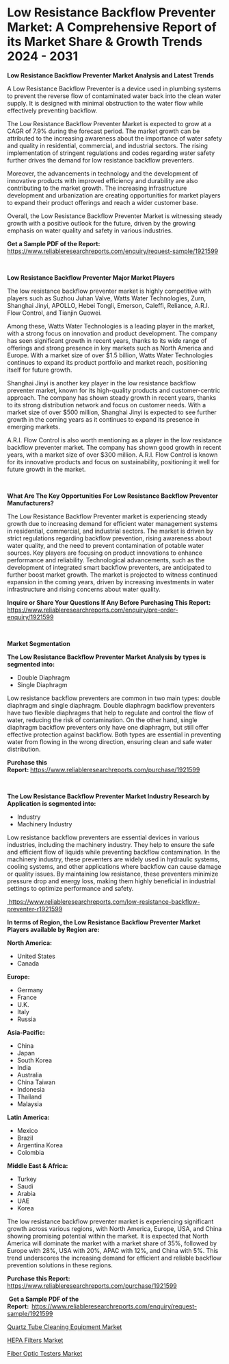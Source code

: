 <p><h1>Low Resistance Backflow Preventer Market: A Comprehensive Report of its Market Share & Growth Trends 2024 - 2031</h1></p><p><strong>Low Resistance Backflow Preventer Market Analysis and Latest Trends</strong></p>
<p><p>A Low Resistance Backflow Preventer is a device used in plumbing systems to prevent the reverse flow of contaminated water back into the clean water supply. It is designed with minimal obstruction to the water flow while effectively preventing backflow.</p><p>The Low Resistance Backflow Preventer Market is expected to grow at a CAGR of 7.9% during the forecast period. The market growth can be attributed to the increasing awareness about the importance of water safety and quality in residential, commercial, and industrial sectors. The rising implementation of stringent regulations and codes regarding water safety further drives the demand for low resistance backflow preventers.</p><p>Moreover, the advancements in technology and the development of innovative products with improved efficiency and durability are also contributing to the market growth. The increasing infrastructure development and urbanization are creating opportunities for market players to expand their product offerings and reach a wider customer base.</p><p>Overall, the Low Resistance Backflow Preventer Market is witnessing steady growth with a positive outlook for the future, driven by the growing emphasis on water quality and safety in various industries.</p></p>
<p><strong>Get a Sample PDF of the Report:&nbsp;</strong> <a href="https://www.reliableresearchreports.com/enquiry/request-sample/1921599">https://www.reliableresearchreports.com/enquiry/request-sample/1921599</a></p>
<p>&nbsp;</p>
<p><strong>Low Resistance Backflow Preventer Major Market Players</strong></p>
<p><p>The low resistance backflow preventer market is highly competitive with players such as Suzhou Juhan Valve, Watts Water Technologies, Zurn, Shanghai Jinyi, APOLLO, Hebei Tongli, Emerson, Caleffi, Reliance, A.R.I. Flow Control, and Tianjin Guowei.</p><p>Among these, Watts Water Technologies is a leading player in the market, with a strong focus on innovation and product development. The company has seen significant growth in recent years, thanks to its wide range of offerings and strong presence in key markets such as North America and Europe. With a market size of over $1.5 billion, Watts Water Technologies continues to expand its product portfolio and market reach, positioning itself for future growth.</p><p>Shanghai Jinyi is another key player in the low resistance backflow preventer market, known for its high-quality products and customer-centric approach. The company has shown steady growth in recent years, thanks to its strong distribution network and focus on customer needs. With a market size of over $500 million, Shanghai Jinyi is expected to see further growth in the coming years as it continues to expand its presence in emerging markets.</p><p>A.R.I. Flow Control is also worth mentioning as a player in the low resistance backflow preventer market. The company has shown good growth in recent years, with a market size of over $300 million. A.R.I. Flow Control is known for its innovative products and focus on sustainability, positioning it well for future growth in the market.</p></p>
<p>&nbsp;</p>
<p><strong>What Are The Key Opportunities For Low Resistance Backflow Preventer Manufacturers?</strong></p>
<p><p>The Low Resistance Backflow Preventer market is experiencing steady growth due to increasing demand for efficient water management systems in residential, commercial, and industrial sectors. The market is driven by strict regulations regarding backflow prevention, rising awareness about water quality, and the need to prevent contamination of potable water sources. Key players are focusing on product innovations to enhance performance and reliability. Technological advancements, such as the development of integrated smart backflow preventers, are anticipated to further boost market growth. The market is projected to witness continued expansion in the coming years, driven by increasing investments in water infrastructure and rising concerns about water quality.</p></p>
<p><strong>Inquire or Share Your Questions If Any Before Purchasing This Report:</strong> <a href="https://www.reliableresearchreports.com/enquiry/pre-order-enquiry/1921599">https://www.reliableresearchreports.com/enquiry/pre-order-enquiry/1921599</a></p>
<p>&nbsp;</p>
<p><strong>Market Segmentation</strong></p>
<p><strong>The Low Resistance Backflow Preventer Market Analysis by types is segmented into:</strong></p>
<p><ul><li>Double Diaphragm</li><li>Single Diaphragm</li></ul></p>
<p><p>Low resistance backflow preventers are common in two main types: double diaphragm and single diaphragm. Double diaphragm backflow preventers have two flexible diaphragms that help to regulate and control the flow of water, reducing the risk of contamination. On the other hand, single diaphragm backflow preventers only have one diaphragm, but still offer effective protection against backflow. Both types are essential in preventing water from flowing in the wrong direction, ensuring clean and safe water distribution.</p></p>
<p><strong>Purchase this Report:&nbsp;</strong><a href="https://www.reliableresearchreports.com/purchase/1921599">https://www.reliableresearchreports.com/purchase/1921599</a></p>
<p>&nbsp;</p>
<p><strong>The Low Resistance Backflow Preventer Market Industry Research by Application is segmented into:</strong></p>
<p><ul><li>Industry</li><li>Machinery Industry</li></ul></p>
<p><p>Low resistance backflow preventers are essential devices in various industries, including the machinery industry. They help to ensure the safe and efficient flow of liquids while preventing backflow contamination. In the machinery industry, these preventers are widely used in hydraulic systems, cooling systems, and other applications where backflow can cause damage or quality issues. By maintaining low resistance, these preventers minimize pressure drop and energy loss, making them highly beneficial in industrial settings to optimize performance and safety.</p></p>
<p><a href="https://www.reliableresearchreports.com/low-resistance-backflow-preventer-r1921599">&nbsp;https://www.reliableresearchreports.com/low-resistance-backflow-preventer-r1921599</a></p>
<p><strong>In terms of Region, the Low Resistance Backflow Preventer Market Players available by Region are:</strong></p>
<p>
    <p> <strong> North America: </strong>
        <ul>
            <li>United States</li>
            <li>Canada</li>
        </ul>
        </p> 
    <p> <strong> Europe: </strong>
        <ul>
            <li>Germany</li>
            <li>France</li>
            <li>U.K.</li>
            <li>Italy</li>
            <li>Russia</li>
        </ul>
        </p> 
    <p> <strong> Asia-Pacific: </strong>
        <ul>
            <li>China</li>
            <li>Japan</li>
            <li>South Korea</li>
            <li>India</li>
            <li>Australia</li>
            <li>China Taiwan</li>
            <li>Indonesia</li>
            <li>Thailand</li>
            <li>Malaysia</li>
        </ul>
        </p> 
    <p> <strong> Latin America: </strong>
        <ul>
            <li>Mexico</li>
            <li>Brazil</li>
            <li>Argentina Korea</li>
            <li>Colombia</li>
        </ul>
        </p> 
    <p> <strong> Middle East & Africa: </strong>
        <ul>
            <li>Turkey</li>
            <li>Saudi</li>
            <li>Arabia</li>
            <li>UAE</li>
            <li>Korea</li>
        </ul>
    </p>
    </p>
<p><p>The low resistance backflow preventer market is experiencing significant growth across various regions, with North America, Europe, USA, and China showing promising potential within the market. It is expected that North America will dominate the market with a market share of 35%, followed by Europe with 28%, USA with 20%, APAC with 12%, and China with 5%. This trend underscores the increasing demand for efficient and reliable backflow prevention solutions in these regions.</p></p>
<p><strong>Purchase this Report: </strong><a href="https://www.reliableresearchreports.com/purchase/1921599">https://www.reliableresearchreports.com/purchase/1921599</a></p>
<p>&nbsp;<strong>Get a Sample PDF of the Report:&nbsp;&nbsp;</strong><a href="https://www.reliableresearchreports.com/enquiry/request-sample/1921599">https://www.reliableresearchreports.com/enquiry/request-sample/1921599</a></p>
<p><strong></strong></p>
<p><p><a href="https://github.com/biheemgalvinlouises6hokrh3h/Market-Research-Report-List-2/blob/main/quartz-tube-cleaning-equipment-market.md">Quartz Tube Cleaning Equipment Market</a></p><p><a href="https://www.linkedin.com/pulse/hepa-filters-market-size-trends-complete-industry-overview-1irle?trackingId=BI5BwqovOT%2FiJ2aKiVNElQ%3D%3D">HEPA Filters Market</a></p><p><a href="https://www.linkedin.com/pulse/fiber-optic-testers-market-insights-cagr-trends-growth-xeq1e?trackingId=L7tH23gAAAUMNAsGGywwxw%3D%3D">Fiber Optic Testers Market</a></p></p>